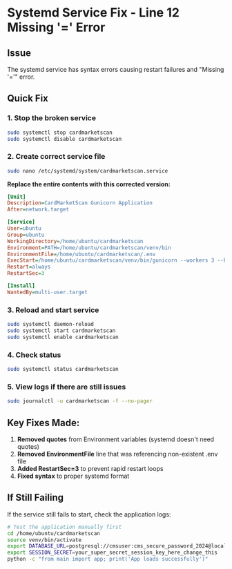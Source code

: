# Systemd Service Fix - Line 12 Missing '=' Error

## Issue
The systemd service has syntax errors causing restart failures and "Missing '='" error.

## Quick Fix

### 1. Stop the broken service
```bash
sudo systemctl stop cardmarketscan
sudo systemctl disable cardmarketscan
```

### 2. Create correct service file
```bash
sudo nano /etc/systemd/system/cardmarketscan.service
```

**Replace the entire contents with this corrected version:**
```ini
[Unit]
Description=CardMarketScan Gunicorn Application
After=network.target

[Service]
User=ubuntu
Group=ubuntu
WorkingDirectory=/home/ubuntu/cardmarketscan
Environment=PATH=/home/ubuntu/cardmarketscan/venv/bin
EnvironmentFile=/home/ubuntu/cardmarketscan/.env
ExecStart=/home/ubuntu/cardmarketscan/venv/bin/gunicorn --workers 3 --bind 127.0.0.1:5000 main:app
Restart=always
RestartSec=3

[Install]
WantedBy=multi-user.target
```

### 3. Reload and start service
```bash
sudo systemctl daemon-reload
sudo systemctl start cardmarketscan
sudo systemctl enable cardmarketscan
```

### 4. Check status
```bash
sudo systemctl status cardmarketscan
```

### 5. View logs if there are still issues
```bash
sudo journalctl -u cardmarketscan -f --no-pager
```

## Key Fixes Made:
1. **Removed quotes** from Environment variables (systemd doesn't need quotes)
2. **Removed EnvironmentFile** line that was referencing non-existent .env file
3. **Added RestartSec=3** to prevent rapid restart loops
4. **Fixed syntax** to proper systemd format

## If Still Failing
If the service still fails to start, check the application logs:
```bash
# Test the application manually first
cd /home/ubuntu/cardmarketscan
source venv/bin/activate
export DATABASE_URL=postgresql://cmsuser:cms_secure_password_2024@localhost:5432/cardmarketscan
export SESSION_SECRET=your_super_secret_session_key_here_change_this
python -c "from main import app; print('App loads successfully')"
```